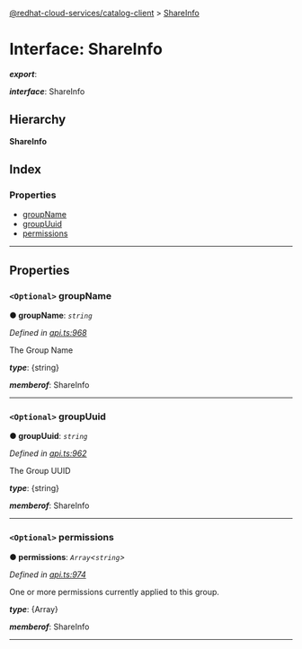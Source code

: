 [@redhat-cloud-services/catalog-client](../README.md) > [ShareInfo](../interfaces/shareinfo.md)

# Interface: ShareInfo

*__export__*: 

*__interface__*: ShareInfo

## Hierarchy

**ShareInfo**

## Index

### Properties

* [groupName](shareinfo.md#groupname)
* [groupUuid](shareinfo.md#groupuuid)
* [permissions](shareinfo.md#permissions)

---

## Properties

<a id="groupname"></a>

### `<Optional>` groupName

**● groupName**: *`string`*

*Defined in [api.ts:968](https://github.com/RedHatInsights/javascript-clients/blob/master/packages/catalog/api.ts#L968)*

The Group Name

*__type__*: {string}

*__memberof__*: ShareInfo

___
<a id="groupuuid"></a>

### `<Optional>` groupUuid

**● groupUuid**: *`string`*

*Defined in [api.ts:962](https://github.com/RedHatInsights/javascript-clients/blob/master/packages/catalog/api.ts#L962)*

The Group UUID

*__type__*: {string}

*__memberof__*: ShareInfo

___
<a id="permissions"></a>

### `<Optional>` permissions

**● permissions**: *`Array`<`string`>*

*Defined in [api.ts:974](https://github.com/RedHatInsights/javascript-clients/blob/master/packages/catalog/api.ts#L974)*

One or more permissions currently applied to this group.

*__type__*: {Array}

*__memberof__*: ShareInfo

___

